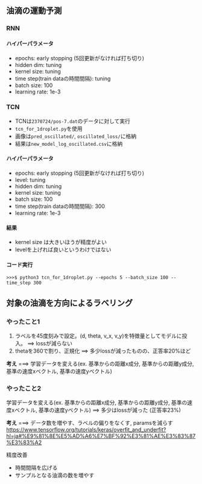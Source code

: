 ## 油滴の運動予測

### RNN


#### ハイパーパラメータ

- epochs: early stopping (5回更新がなければ打ち切り)
- hidden dim: tuning
- kernel size: tuning
- time step(train dataの時間間隔): tuning
- batch size: 100
- learning rate: 1e-3


### TCN

- TCNは`2370724/pos-7.dat`のデータに対して実行
- `tcn_for_1droplet.py`を使用
- 画像は`pred_oscillated/`, `oscillated_loss/`に格納
- 結果は`new_model_log_oscillated.csv`に格納
  
#### ハイパーパラメータ

- epochs: early stopping (5回更新がなければ打ち切り)
- level: tuning
- hidden dim: tuning
- kernel size: tuning
- batch size: 100
- time step(train dataの時間間隔): 300
- learning rate: 1e-3

#### 結果

- kernel size は大きいほうが精度がよい
- levelを上げれば良いというわけではない

#### コード実行

```
>>>$ python3 tcn_for_1droplet.py --epochs 5 --batch_size 100 --time_step 300
```


## 対象の油滴を方向によるラベリング

### やったこと1

1. ラベルを45度刻みで設定。(d, theta, v_x, v_y)を特徴量としてモデルに投入。
   ==> lossが減らない
2. thetaを360で割り、正規化
   ==> 多少lossが減ったものの、正答率20%ほど

**考え**
===> 学習データを変える(ex. 基準からの距離x成分, 基準からの距離y成分, 基準の速度xベクトル, 基準の速度yベクトル)

### やったこと2

学習データを変える(ex. 基準からの距離x成分, 基準からの距離y成分, 基準の速度xベクトル, 基準の速度yベクトル)
==> 多少はlossが減った (正答率23%)

**考え**
===> データ数を増やす、ラベルの偏りをなくす, paramsを減らす
https://www.tensorflow.org/tutorials/keras/overfit_and_underfit?hl=ja#%E9%81%8E%E5%AD%A6%E7%BF%92%E3%81%AE%E3%83%87%E3%83%A2


精度改善
- 時間間隔を広げる
- サンプルとなる油滴の数を増やす
